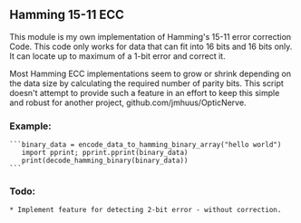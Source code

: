 ## Hamming 15-11 ECC

This module is my own implementation of Hamming's 15-11 error correction
Code. This code only works for data that can fit into 16 bits and 16 
bits only. It can locate up to maximum of a 1-bit error and correct it.

Most Hamming ECC implementations seem to grow or shrink
depending on the data size by calculating the required number of parity
bits. This script doesn't attempt to provide such a feature in an effort
to keep this simple and robust for another project, 
github.com/jmhuus/OpticNerve.


### Example:
    ```binary_data = encode_data_to_hamming_binary_array("hello world")
       import pprint; pprint.pprint(binary_data)
       print(decode_hamming_binary(binary_data))
    ```

### Todo:
    * Implement feature for detecting 2-bit error - without correction.
